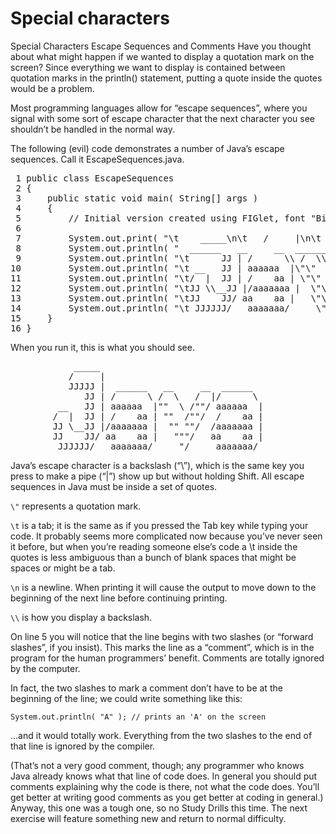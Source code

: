 # Special characters

Special Characters
Escape Sequences and Comments
Have you thought about what might happen if we wanted to display a quotation mark on the screen? Since everything we want to display is contained between quotation marks in the println() statement, putting a quote inside the quotes would be a problem.

Most programming languages allow for “escape sequences”, where you signal with some sort of escape character that the next character you see shouldn’t be handled in the normal way.

The following (evil) code demonstrates a number of Java’s escape sequences. Call it EscapeSequences.java.
<pre>
 1 public class EscapeSequences
 2 {
 3     public static void main( String[] args )
 4     {
 5         // Initial version created using FIGlet, font "Big Money", oriented southwest
 6 
 7         System.out.print( "\t    _____\n\t   /     |\n\t   JJJJJ |" );
 8         System.out.println( "  ______   __     __  ______" );
 9         System.out.println( "\t      JJ | /      \\ /  \\   /  |/      \\" );
10         System.out.println( "\t __   JJ | aaaaaa  |\"\"  \\ /\"\"/ aaaaaa  |" );
11         System.out.println( "\t/  |  JJ | /    aa | \"\"  /\"\"/  /    aa |" );
12         System.out.println( "\tJJ \\__JJ |/aaaaaaa |  \"\" \"\"/  /aaaaaaa |" );
13         System.out.println( "\tJJ    JJ/ aa    aa |   \"\"\"/   aa    aa |" );
14         System.out.println( "\t JJJJJJ/   aaaaaaa/     \"/     aaaaaaa/" );
15     }
16 }
</pre> 

When you run it, this is what you should see.
<pre>            _____
           /     |
           JJJJJ |  ______   __     __  ______
              JJ | /      \ /  \   /  |/      \
         __   JJ | aaaaaa  |""  \ /""/ aaaaaa  |
        /  |  JJ | /    aa | ""  /""/  /    aa |
        JJ \__JJ |/aaaaaaa |  "" ""/  /aaaaaaa |
        JJ    JJ/ aa    aa |   """/   aa    aa |
         JJJJJJ/   aaaaaaa/     "/     aaaaaaa/
</pre>
Java’s escape character is a backslash (“\”), which is the same key you press to make a pipe (“|”) show up but without holding Shift. All escape sequences in Java must be inside a set of quotes.

 

```\"``` represents a quotation mark.

```\t``` is a tab; it is the same as if you pressed the Tab key while typing your code. It probably seems more complicated now because you’ve never seen it before, but when you’re reading someone else’s code a \t inside the quotes is less ambiguous than a bunch of blank spaces that might be spaces or might be a tab.

```\n``` is a newline. When printing it will cause the output to move down to the beginning of the next line before continuing printing.

```\\``` is how you display a backslash.

On line 5 you will notice that the line begins with two slashes (or “forward slashes”, if you insist). This marks the line as a “comment”, which is in the program for the human programmers’ benefit. Comments are totally ignored by the computer.

In fact, the two slashes to mark a comment don’t have to be at the beginning of the line; we could write something like this:

```System.out.println( "A" ); // prints an 'A' on the screen```

…and it would totally work. Everything from the two slashes to the end of that line is ignored by the compiler.

(That’s not a very good comment, though; any programmer who knows Java already knows what that line of code does. In general you should put comments explaining why the code is there, not what the code does. You’ll get better at writing good comments as you get better at coding in general.)
Anyway, this one was a tough one, so no Study Drills this time. The next exercise will feature something new and return to normal difficulty.

